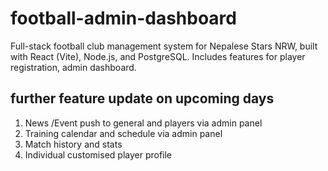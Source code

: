 # football-admin-dashboard
Full-stack football club management system for Nepalese Stars NRW, built with React (Vite), Node.js, and PostgreSQL. Includes features for player registration, admin dashboard.


## further feature update on upcoming days
1. News /Event push to general and players via admin panel
2. Training calendar and schedule via admin panel
3. Match history and stats
4. Individual customised player profile
